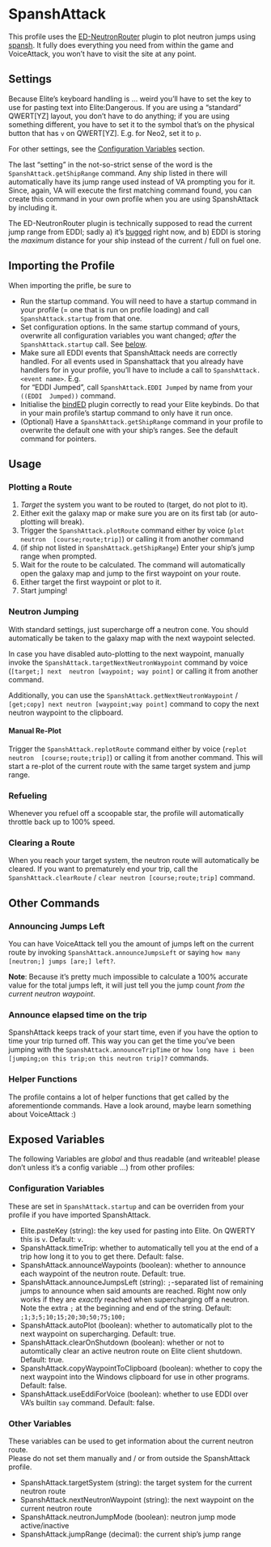 # SpanshAttack #

This profile uses the 
[ED-NeutronRouter](https://github.com/sc-pulgan/ED-NeutronRouter) plugin to plot 
neutron jumps using [spansh](https://spansh.co.uk/plotter). It fully does 
everything you need from within the game and VoiceAttack, you won’t have to 
visit the site at any point.

## Settings ##

Because Elite’s keyboard handling is … weird you’ll have to set the key to use 
for pasting text into Elite:Dangerous. If you are using a “standard” QWERT[YZ] 
layout, you don’t have to do anything; if you are using something different, you 
have to set it to the symbol that’s on the physical button that has `v` on 
QWERT[YZ]. E.g. for Neo2, set it to `p`.

For other settings, see the [Configuration Variables](#Configuration-Variables) 
section.

The last “setting” in the not-so-strict sense of the word is the 
`SpanshAttack.getShipRange` command. Any ship listed in there will automatically 
have its jump range used instead of VA prompting you for it. Since, again, VA 
will execute the first matching command found, you can create this command in 
your own profile when you are using SpanshAttack by including it.

The ED-NeutronRouter plugin is technically supposed to read the current jump 
range from EDDI; sadly a) it’s 
[bugged](https://github.com/sc-pulgan/ED-NeutronRouter/issues/3) right now, and 
b) EDDI is storing the _maximum_ distance for your ship instead of the current 
/ full on fuel one.

## Importing the Profile ##

When importing the prifle, be sure to

* Run the startup command. You will need to have a startup command in your 
  profile (= one that is run on profile loading) and call `SpanshAttack.startup` 
  from that one.
* Set configuration options. In the same startup command of yours, overwrite all 
  configuration variables you want changed; _after_ the `SpanshAttack.startup` 
  call. See [below](#Configuration-Variables).
* Make sure all EDDI events that SpanshAttack needs are correctly handled. For 
  all events used in Spanshattack that you already have handlers for in your 
  profile, you’ll have to include a call to `SpanshAttack.<event name>`. E.g.  
  for “EDDI Jumped”, call `SpanshAttack.EDDI Jumped` by name from your `((EDDI 
  Jumped))` command.
* Initialise the [bindED](https://forum.voiceattack.com/SMF?topic=564.0) plugin 
  correctly to read your Elite keybinds. Do that in your main profile’s startup 
  command to only have it run once.
* (Optional) Have a `SpanshAttack.getShipRange` command in your profile to 
  overwrite the default one with your ship’s ranges. See the default command for 
  pointers.

## Usage ##

### Plotting a Route ###

1. _Target_ the system you want to be routed to (target, do not plot to it).
1. Either exit the galaxy map or make sure you are on its first tab (or 
   auto-plotting will break).
1. Trigger the `SpanshAttack.plotRoute` command either by voice (`plot neutron 
   [course;route;trip]`) or calling it from another command
1. (if ship not listed in `SpanshAttack.getShipRange`) Enter your ship’s jump 
   range when prompted.
1. Wait for the route to be calculated. The command will automatically open the 
   galaxy map and jump to the first waypoint on your route.
1. Either target the first waypoint or plot to it.
1. Start jumping!

### Neutron Jumping ###

With standard settings, just supercharge off a neutron cone. You should 
automatically be taken to the galaxy map with the next waypoint selected.

In case you have disabled auto-plotting to the next waypoint, manually invoke 
the `SpanshAttack.targetNextNeutronWaypoint` command by voice (`[target;] next 
neutron [waypoint; way point]` or calling it from another command.

Additionally, you can use the `SpanshAttack.getNextNeutronWaypoint` 
/ `[get;copy] next neutron [waypoint;way point]` command to copy the next 
neutron waypoint to the clipboard.

#### Manual Re-Plot ####

Trigger the `SpanshAttack.replotRoute` command either by voice (`replot neutron 
[course;route;trip]`) or calling it from another command. This will start 
a re-plot of the current route with the same target system and jump range.

### Refueling ###

Whenever you refuel off a scoopable star, the profile will automatically 
throttle back up to 100% speed.

### Clearing a Route ###

When you reach your target system, the neutron route will automatically be 
cleared. If you want to prematurely end your trip, call the 
`SpanshAttack.clearRoute` / `clear neutron [course;route;trip]` command.

## Other Commands ##

### Announcing Jumps Left ###

You can have VoiceAttack tell you the amount of jumps left on the current route 
by invoking `SpanshAttack.announceJumpsLeft` or saying
`how many [neutron;] jumps [are;] left?`.

**Note**: Because it’s pretty much impossible to calculate a 100% accurate value 
for the total jumps left, it will just tell you the jump count _from the current 
neutron waypoint_.

### Announce elapsed time on the trip ###

SpanshAttack keeps track of your start time, even if you have the option to time 
your trip turned off. This way you can get the time you’ve been jumping with the 
`SpanshAttack.announceTripTime` or
`how long have i been [jumping;on this trip;on this neutron trip]?` commands.

### Helper Functions ###

The profile contains a lot of helper functions that get called by the 
aforementionde commands. Have a look around, maybe learn something about 
VoiceAttack :)

## Exposed Variables ##

The following Variables are _global_ and thus readable (and writeable! please 
don’t unless it’s a config variable …) from other profiles:

### Configuration Variables ###

These are set in `SpanshAttack.startup` and can be overriden from your profile 
if you have imported SpanshAttack.

* Elite.pasteKey (string): the key used for pasting into Elite. On QWERTY this 
  is `v`. Default: `v`.
* SpanshAttack.timeTrip: whether to automatically tell you at the end of a trip 
  how long it to you to get there. Default: false.
* SpanshAttack.announceWaypoints (boolean): whether to announce each waypoint of 
  the neutron route. Default: true.
* SpanshAttack.announceJumpsLeft (string): `;`-separated list of remaining jumps 
  to announce when said amounts are reached. Right now only works if they are 
  _exactly_ reached when supercharging off a neutron. Note the extra `;` at the 
  beginning and end of the string. Default: `;1;3;5;10;15;20;30;50;75;100;`
* SpanshAttack.autoPlot (boolean): whether to automatically plot to the next 
  waypoint on supercharging. Default: true.
* SpanshAttack.clearOnShutdown (boolean): whether or not to automtically clear 
  an active neutron route on Elite client shutdown. Default: true.
* SpanshAttack.copyWaypointToClipboard (boolean): whether to copy the next 
  waypoint into the Windows clipboard for use in other programs. Default: false.
* SpanshAttack.useEddiForVoice (boolean): whether to use EDDI over VA’s builtin 
  `say` command. Default: false.

### Other Variables ###

These variables can be used to get information about the current neutron route.  
Please do not set them manually and / or from outside the SpanshAttack profile.

* SpanshAttack.targetSystem (string): the target system for the current neutron 
  route
* SpanshAttack.nextNeutronWaypoint (string): the next waypoint on the current 
  neutron route
* SpanshAttack.neutronJumpMode (boolean): neutron jump mode active/inactive
* SpanshAttack.jumpRange (decimal): the current ship’s jump range
